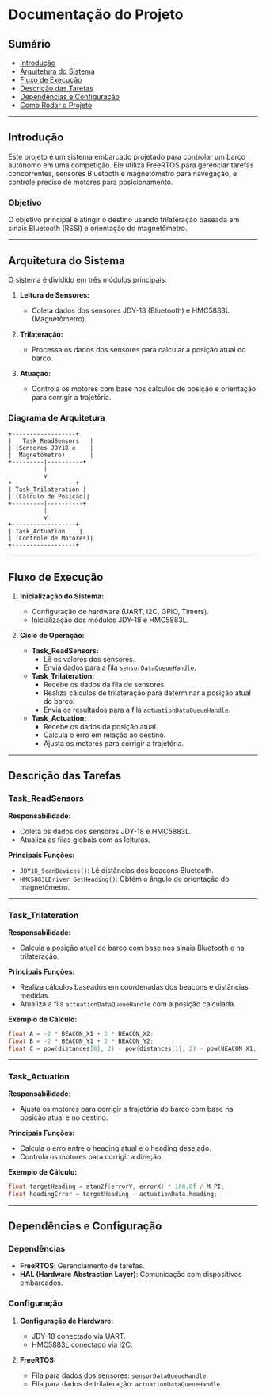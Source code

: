 # Documentação do Projeto

## Sumário
- [Introdução](#introdução)
- [Arquitetura do Sistema](#arquitetura-do-sistema)
- [Fluxo de Execução](#fluxo-de-execução)
- [Descrição das Tarefas](#descrição-das-tarefas)
- [Dependências e Configuração](#dependências-e-configuração)
- [Como Rodar o Projeto](#como-rodar-o-projeto)

---

## Introdução
Este projeto é um sistema embarcado projetado para controlar um barco autônomo em uma competição. Ele utiliza FreeRTOS para gerenciar tarefas concorrentes, sensores Bluetooth e magnetômetro para navegação, e controle preciso de motores para posicionamento.

### Objetivo
O objetivo principal é atingir o destino usando trilateração baseada em sinais Bluetooth (RSSI) e orientação do magnetômetro.

---

## Arquitetura do Sistema
O sistema é dividido em três módulos principais:

1. **Leitura de Sensores:**
   - Coleta dados dos sensores JDY-18 (Bluetooth) e HMC5883L (Magnetômetro).

2. **Trilateração:**
   - Processa os dados dos sensores para calcular a posição atual do barco.

3. **Atuação:**
   - Controla os motores com base nos cálculos de posição e orientação para corrigir a trajetória.

### Diagrama de Arquitetura
```
+------------------+
|   Task_ReadSensors   |
| (Sensores JDY18 e    |
|  Magnetômetro)       |
+---------|----------+
          |
          v
+------------------+
| Task_Trilateration |
| (Cálculo de Posição)|
+---------|----------+
          |
          v
+------------------+
| Task_Actuation    |
| (Controle de Motores)|
+------------------+
```

---

## Fluxo de Execução
1. **Inicialização do Sistema:**
   - Configuração de hardware (UART, I2C, GPIO, Timers).
   - Inicialização dos módulos JDY-18 e HMC5883L.

2. **Ciclo de Operação:**
   - **Task_ReadSensors:**
     - Lê os valores dos sensores.
     - Envia dados para a fila `sensorDataQueueHandle`.
   - **Task_Trilateration:**
     - Recebe os dados da fila de sensores.
     - Realiza cálculos de trilateração para determinar a posição atual do barco.
     - Envia os resultados para a fila `actuationDataQueueHandle`.
   - **Task_Actuation:**
     - Recebe os dados da posição atual.
     - Calcula o erro em relação ao destino.
     - Ajusta os motores para corrigir a trajetória.

---

## Descrição das Tarefas

### Task_ReadSensors
**Responsabilidade:**
- Coleta os dados dos sensores JDY-18 e HMC5883L.
- Atualiza as filas globais com as leituras.

**Principais Funções:**
- `JDY18_ScanDevices()`: Lê distâncias dos beacons Bluetooth.
- `HMC5883LDriver_GetHeading()`: Obtém o ângulo de orientação do magnetômetro.

---

### Task_Trilateration
**Responsabilidade:**
- Calcula a posição atual do barco com base nos sinais Bluetooth e na trilateração.

**Principais Funções:**
- Realiza cálculos baseados em coordenadas dos beacons e distâncias medidas.
- Atualiza a fila `actuationDataQueueHandle` com a posição calculada.

**Exemplo de Cálculo:**
```c
float A = -2 * BEACON_X1 + 2 * BEACON_X2;
float B = -2 * BEACON_Y1 + 2 * BEACON_Y2;
float C = pow(distances[0], 2) - pow(distances[1], 2) - pow(BEACON_X1, 2) + pow(BEACON_X2, 2) - pow(BEACON_Y1, 2) + pow(BEACON_Y2, 2);
```

---

### Task_Actuation
**Responsabilidade:**
- Ajusta os motores para corrigir a trajetória do barco com base na posição atual e no destino.

**Principais Funções:**
- Calcula o erro entre o heading atual e o heading desejado.
- Controla os motores para corrigir a direção.

**Exemplo de Cálculo:**
```c
float targetHeading = atan2f(errorY, errorX) * 180.0f / M_PI;
float headingError = targetHeading - actuationData.heading;
```

---

## Dependências e Configuração

### Dependências
- **FreeRTOS**: Gerenciamento de tarefas.
- **HAL (Hardware Abstraction Layer)**: Comunicação com dispositivos embarcados.

### Configuração
1. **Configuração de Hardware:**
   - JDY-18 conectado via UART.
   - HMC5883L conectado via I2C.

2. **FreeRTOS:**
   - Fila para dados dos sensores: `sensorDataQueueHandle`.
   - Fila para dados de trilateração: `actuationDataQueueHandle`.